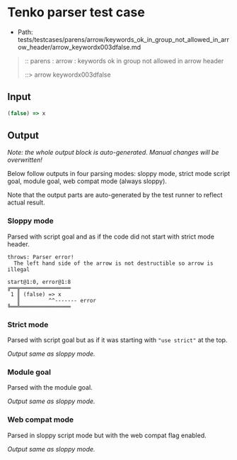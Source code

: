 # Tenko parser test case

- Path: tests/testcases/parens/arrow/keywords_ok_in_group_not_allowed_in_arrow_header/arrow_keywordx003dfalse.md

> :: parens : arrow : keywords ok in group not allowed in arrow header
>
> ::> arrow keywordx003dfalse

## Input


`````js
(false) => x
`````

## Output

_Note: the whole output block is auto-generated. Manual changes will be overwritten!_

Below follow outputs in four parsing modes: sloppy mode, strict mode script goal, module goal, web compat mode (always sloppy).

Note that the output parts are auto-generated by the test runner to reflect actual result.

### Sloppy mode

Parsed with script goal and as if the code did not start with strict mode header.

`````
throws: Parser error!
  The left hand side of the arrow is not destructible so arrow is illegal

start@1:0, error@1:8
╔══╦════════════════
 1 ║ (false) => x
   ║         ^^------- error
╚══╩════════════════

`````

### Strict mode

Parsed with script goal but as if it was starting with `"use strict"` at the top.

_Output same as sloppy mode._

### Module goal

Parsed with the module goal.

_Output same as sloppy mode._

### Web compat mode

Parsed in sloppy script mode but with the web compat flag enabled.

_Output same as sloppy mode._
